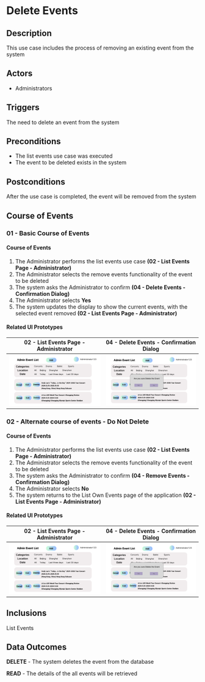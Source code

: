 # Delete Events

## Description

This use case includes the process of removing an existing event from the system

## Actors

- Administrators

## Triggers

The need to delete an event from the system

## Preconditions

- The list events use case was executed
- The event to be deleted exists in the system

## Postconditions

After the use case is completed, the event will be removed from the system

## Course of Events

### 01 - Basic Course of Events

#### Course of Events
1. The Administrator performs the list events use case **(02 - List Events Page - Administrator)**
2. The Administrator selects the remove events functionality of the event to be deleted
3. The system asks the Administrator to confirm **(04 - Delete Events - Confirmation Dialog)**
4. The Administrator selects **Yes**
5. The system updates the display to show the current events, with the selected event removed **(02 - List Events Page - Administrator)**

#### Related UI Prototypes
| 02 - List Events Page - Administrator | 04 - Delete Events - Confirmation Dialog                      |
| --- |---------------------------------------------------------------|
| ![List Events Page - Administrator](../ui/ListEvents(Administrator).png) | ![Delete Events - Confirmation Dialog](../ui/DeleteEvent.png) |

### 02 - Alternate course of events - Do Not Delete

#### Course of Events
1. The Administrator performs the list events use case **(02 - List Events Page - Administrator)**
2. The Administrator selects the remove events functionality of the event to be deleted
3. The system asks the Administrator to confirm **(04 - Remove Events - Confirmation Dialog)**
4. The Administrator selects **No**
5. The system returns to the List Own Events page of the application **(02 - List Events Page - Administrator)**

#### Related UI Prototypes
| 02 - List Events Page - Administrator | 04 - Delete Events - Confirmation Dialog                      |
| --- |---------------------------------------------------------------|
| ![List Events Page - Administrator](../ui/ListEvents(Administrator).png) | ![Delete Events - Confirmation Dialog](../ui/DeleteEvent.png) |

## Inclusions
List Events

## Data Outcomes
**DELETE** - The system deletes the event from the database

**READ** - The details of the all events will be retrieved
